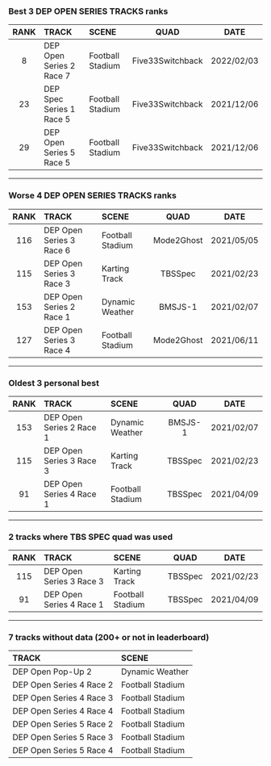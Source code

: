 ### Best 3 DEP OPEN SERIES TRACKS ranks
|RANK|TRACK|SCENE|QUAD|DATE|
|:---:|:---|:---|:---:|:---:|
|8|DEP Open Series 2 Race 7|Football Stadium|Five33Switchback|2022/02/03|
|23|DEP Spec Series 1 Race 5|Football Stadium|Five33Switchback|2021/12/06|
|29|DEP Open Series 5 Race 5|Football Stadium|Five33Switchback|2021/12/06|
---
### Worse 4 DEP OPEN SERIES TRACKS ranks
|RANK|TRACK|SCENE|QUAD|DATE|
|:---:|:---|:---|:---:|:---:|
|116|DEP Open Series 3 Race 6|Football Stadium|Mode2Ghost|2021/05/05|
|115|DEP Open Series 3 Race 3|Karting Track|TBSSpec|2021/02/23|
|153|DEP Open Series 2 Race 1|Dynamic Weather|BMSJS-1|2021/02/07|
|127|DEP Open Series 3 Race 4|Football Stadium|Mode2Ghost|2021/06/11|
---
### Oldest 3 personal best
|RANK|TRACK|SCENE|QUAD|DATE|
|:---:|:---|:---|:---:|:---:|
|153|DEP Open Series 2 Race 1|Dynamic Weather|BMSJS-1|2021/02/07|
|115|DEP Open Series 3 Race 3|Karting Track|TBSSpec|2021/02/23|
|91|DEP Open Series 4 Race 1|Football Stadium|TBSSpec|2021/04/09|
---
### 2 tracks where TBS SPEC quad was used
|RANK|TRACK|SCENE|QUAD|DATE|
|:---:|:---|:---|:---:|:---:|
|115|DEP Open Series 3 Race 3|Karting Track|TBSSpec|2021/02/23|
|91|DEP Open Series 4 Race 1|Football Stadium|TBSSpec|2021/04/09|
---
### 7 tracks without data (200+ or not in leaderboard)
|TRACK|SCENE|
|:---|:---|
|DEP Open Pop-Up 2|Dynamic Weather|
|DEP Open Series 4 Race 2|Football Stadium|
|DEP Open Series 4 Race 3|Football Stadium|
|DEP Open Series 4 Race 4|Football Stadium|
|DEP Open Series 5 Race 2|Football Stadium|
|DEP Open Series 5 Race 3|Football Stadium|
|DEP Open Series 5 Race 4|Football Stadium|

